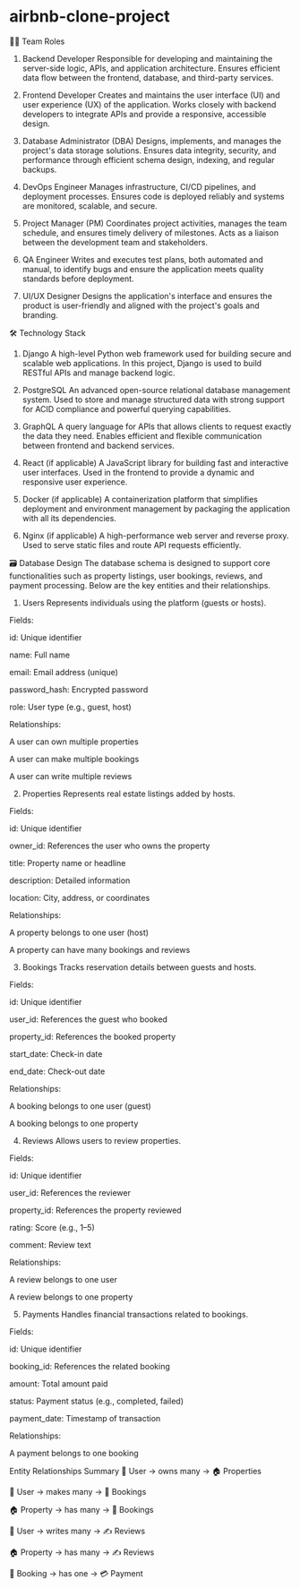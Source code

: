 # airbnb-clone-project
🧑‍💻 Team Roles
1. Backend Developer
Responsible for developing and maintaining the server-side logic, APIs, and application architecture. Ensures efficient data flow between the frontend, database, and third-party services.

2. Frontend Developer
Creates and maintains the user interface (UI) and user experience (UX) of the application. Works closely with backend developers to integrate APIs and provide a responsive, accessible design.

3. Database Administrator (DBA)
Designs, implements, and manages the project's data storage solutions. Ensures data integrity, security, and performance through efficient schema design, indexing, and regular backups.

4. DevOps Engineer
Manages infrastructure, CI/CD pipelines, and deployment processes. Ensures code is deployed reliably and systems are monitored, scalable, and secure.

5. Project Manager (PM)
Coordinates project activities, manages the team schedule, and ensures timely delivery of milestones. Acts as a liaison between the development team and stakeholders.

6. QA Engineer
Writes and executes test plans, both automated and manual, to identify bugs and ensure the application meets quality standards before deployment.

7. UI/UX Designer
Designs the application's interface and ensures the product is user-friendly and aligned with the project's goals and branding.

🛠️ Technology Stack
1. Django
A high-level Python web framework used for building secure and scalable web applications. In this project, Django is used to build RESTful APIs and manage backend logic.

2. PostgreSQL
An advanced open-source relational database management system. Used to store and manage structured data with strong support for ACID compliance and powerful querying capabilities.

3. GraphQL
A query language for APIs that allows clients to request exactly the data they need. Enables efficient and flexible communication between frontend and backend services.

4. React (if applicable)
A JavaScript library for building fast and interactive user interfaces. Used in the frontend to provide a dynamic and responsive user experience.

5. Docker (if applicable)
A containerization platform that simplifies deployment and environment management by packaging the application with all its dependencies.

6. Nginx (if applicable)
A high-performance web server and reverse proxy. Used to serve static files and route API requests efficiently.

🗃️ Database Design
The database schema is designed to support core functionalities such as property listings, user bookings, reviews, and payment processing. Below are the key entities and their relationships.

1. Users
Represents individuals using the platform (guests or hosts).

Fields:

id: Unique identifier

name: Full name

email: Email address (unique)

password_hash: Encrypted password

role: User type (e.g., guest, host)

Relationships:

A user can own multiple properties

A user can make multiple bookings

A user can write multiple reviews

2. Properties
Represents real estate listings added by hosts.

Fields:

id: Unique identifier

owner_id: References the user who owns the property

title: Property name or headline

description: Detailed information

location: City, address, or coordinates

Relationships:

A property belongs to one user (host)

A property can have many bookings and reviews

3. Bookings
Tracks reservation details between guests and hosts.

Fields:

id: Unique identifier

user_id: References the guest who booked

property_id: References the booked property

start_date: Check-in date

end_date: Check-out date

Relationships:

A booking belongs to one user (guest)

A booking belongs to one property

4. Reviews
Allows users to review properties.

Fields:

id: Unique identifier

user_id: References the reviewer

property_id: References the property reviewed

rating: Score (e.g., 1–5)

comment: Review text

Relationships:

A review belongs to one user

A review belongs to one property

5. Payments
Handles financial transactions related to bookings.

Fields:

id: Unique identifier

booking_id: References the related booking

amount: Total amount paid

status: Payment status (e.g., completed, failed)

payment_date: Timestamp of transaction

Relationships:

A payment belongs to one booking


Entity Relationships Summary
🧑 User → owns many → 🏠 Properties

🧑 User → makes many → 📅 Bookings

🏠 Property → has many → 📅 Bookings

🧑 User → writes many → ✍️ Reviews

🏠 Property → has many → ✍️ Reviews

📅 Booking → has one → 💳 Payment
